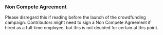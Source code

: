 ### Non Compete Agreement

Please disregard this if reading before the launch of the crowdfunding campaign.  Contributors might need to sign a Non Compete Agreement if hired as a full-time employee, but this is not decided for certain at this point.

